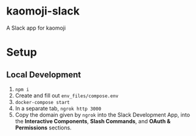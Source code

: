 # kaomoji-slack
A Slack app for kaomoji

# Setup

## Local Development

1. `npm i`
1. Create and fill out `env_files/compose.env`
1. `docker-compose start`
1. In a separate tab, `ngrok http 3000`
1. Copy the domain given by `ngrok` into the Slack Development App, into the
**Interactive Components**, **Slash Commands**, and **OAuth & Permissions** sections.
